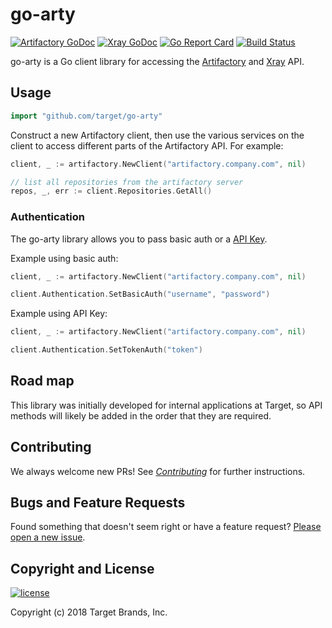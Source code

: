# go-arty

[![Artifactory GoDoc](https://godoc.org/github.com/target/go-arty/artifactory?status.svg)](https://godoc.org/github.com/target/go-arty/artifactory)
[![Xray GoDoc](https://godoc.org/github.com/target/go-arty/xray?status.svg)](https://godoc.org/github.com/target/go-arty/xray)
[![Go Report Card](https://goreportcard.com/badge/target/go-arty)](https://goreportcard.com/report/target/go-arty)
[![Build Status](https://travis-ci.org/target/go-arty.svg?branch=master)](https://travis-ci.org/target/go-arty)

go-arty is a Go client library for accessing the [Artifactory](https://www.jfrog.com/confluence/display/RTF/Artifactory+REST+API) and [Xray](https://www.jfrog.com/confluence/display/XRAY/Xray+REST+API) API.

## Usage

```go
import "github.com/target/go-arty"
```

Construct a new Artifactory client, then use the various services on the client to access different parts of the Artifactory API. For example:

```go
client, _ := artifactory.NewClient("artifactory.company.com", nil)

// list all repositories from the artifactory server
repos, _, err := client.Repositories.GetAll()
```

### Authentication

The go-arty library allows you to pass basic auth or a [API Key](https://www.jfrog.com/confluence/display/RTF/Updating+Your+Profile#UpdatingYourProfile-APIKey).

Example using basic auth:

```go
client, _ := artifactory.NewClient("artifactory.company.com", nil)

client.Authentication.SetBasicAuth("username", "password")
```

Example using API Key:

```go
client, _ := artifactory.NewClient("artifactory.company.com", nil)

client.Authentication.SetTokenAuth("token")
```

## Road map

This library was initially developed for internal applications at Target, so API methods will likely be added in the order that they are required.

## Contributing

We always welcome new PRs! See [_Contributing_](CONTRIBUTING.md) for further instructions.

## Bugs and Feature Requests

Found something that doesn't seem right or have a feature request? [Please open a new issue](issues/new/).

## Copyright and License

[![license](https://img.shields.io/github/license/mashape/apistatus.svg)](LICENSE)

Copyright (c) 2018 Target Brands, Inc.
